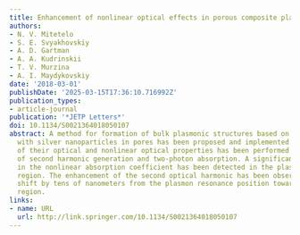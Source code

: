 ```yaml
---
title: Enhancement of nonlinear optical effects in porous composite plasmonic structures
authors:
- N. V. Mitetelo
- S. E. Svyakhovskiy
- A. D. Gartman
- A. A. Kudrinskii
- T. V. Murzina
- A. I. Maydykovskiy
date: '2018-03-01'
publishDate: '2025-03-15T17:36:10.716992Z'
publication_types:
- article-journal
publication: '*JETP Letters*'
doi: 10.1134/S0021364018050107
abstract: A method for formation of bulk plasmonic structures based on porous quartz
  with silver nanoparticles in pores has been proposed and implemented. The spectroscopy
  of their optical and nonlinear optical properties has been performed by methods
  of second harmonic generation and two-photon absorption. A significant increase
  in the nonlinear absorption coefficient has been detected in the plasmon resonance
  region. The enhancement of the second optical harmonic has been observed with the
  shift by tens of nanometers from the plasmon resonance position toward the long-wavelength
  region.
links:
- name: URL
  url: http://link.springer.com/10.1134/S0021364018050107
---
```

